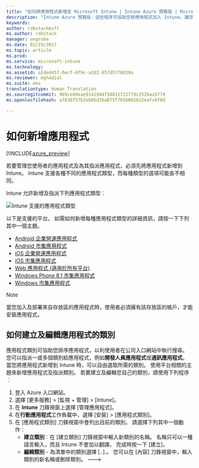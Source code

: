```yaml
---
title: "如何將應用程式新增至 Microsoft Intune | Intune Azure 預覽版 | Microsoft Docs"
description: "Intune Azure 預覽版︰這些程序可協助您將應用程式加入 Intune，讓您可以指派給使用者及裝置。 "
keywords: 
author: robstackmsft
ms.author: robstack
manager: angrobe
ms.date: 01/19/2017
ms.topic: article
ms.prod: 
ms.service: microsoft-intune
ms.technology: 
ms.assetid: a1ded457-0ecf-4f9c-a2d2-857d57f8d30a
ms.reviewer: mghadial
ms.suite: ems
translationtype: Human Translation
ms.sourcegitcommit: 969ce8deae9142944f3481172277dc252baa5779
ms.openlocfilehash: a7838f57b2eb8bd36a875f7b5b001b12eafcbf8d

---
```


# <a name="how-to-add-an-app"></a>如何新增應用程式 

[!INCLUDE[azure_preview](../includes/azure_preview.md)]

若要管理您使用者的應用程式及為其指派應用程式，必須先將應用程式新增到 Intune。 Intune 支援各種不同的應用程式類型，而每種類型的選項可能各不相同。

Intune 允許新增及指派下列應用程式類型︰

![Intune 支援的應用程式類型](./media/app-types.png)

以下是支援的平台。 如需如何新增每種應用程式類型的詳細資訊，請按一下下列其中一個主題。

- [Android 企業營運應用程式](/intune-azure/manage-apps/android-lob-app)
- [Android 市集應用程式](/intune-azure/manage-apps/android-store-app)
- [iOS 企業營運應用程式](/intune-azure/manage-apps/ios-lob-app)
- [iOS 市集應用程式](/intune-azure/manage-apps/ios-store-app)
- [Web 應用程式 (適用於所有平台)](/intune-azure/manage-apps/web-app)
- [Windows Phone 8.1 市集應用程式](/intune-azure/manage-apps/windows-phone-8-1-store-app)
- [Windows 市集應用程式](/intune-azure/manage-apps/windows-store-app)

> [!NOTE]
> 當您加入及部署來自存放區的應用程式時，使用者必須擁有該存放區的帳戶，才能安裝應用程式。

## <a name="how-to-create-and-edit-categories-for-apps"></a>如何建立及編輯應用程式的類別 

應用程式類別可協助您排序應用程式，以利使用者在公司入口網站中執行搜尋。 您可以指派一或多個類別給應用程式，例如**開發人員應用程式**或**通訊應用程式**。 當您將應用程式新增到 Intune 時，可以自由選取所需的類別。 使用平台相關的主題來新增應用程式及指派類別。 若要建立及編輯您自己的類別，請使用下列程序︰ 

1. 登入 Azure 入口網站。 
2. 選擇 [更多服務]  >  [監視 + 管理]  >  [Intune]。 
3. 在 **Intune** 刀鋒視窗上選擇 [管理應用程式]。 
4. 在**行動應用程式**工作負載中，選擇 [安裝] >  [應用程式類別]。 
5. 在 [應用程式類別] 刀鋒視窗中會列出目前的類別。 請選擇下列其中一個動作： 
    - **建立類別**︰在 [建立類別] 刀鋒視窗中輸入新類別的名稱。 名稱只可以一種語言輸入，而且 Intune 不會加以翻譯。 完成時按一下 [建立]。
    - **編輯類別** - 為清單中的類別選擇 [..]**.**。 您可以在 [內容] 刀鋒視窗中，輸入類別的新名稱或刪除類別。 --->






<!--HONumber=Feb17_HO1-->


